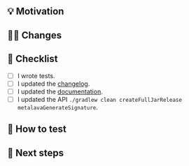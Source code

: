 ## :bulb: Motivation
<!-- Why did you change something? Is there an issue to link here? Or an external link? -->

## :technologist: Changes
<!-- Which code did you change? How? -->

## :pencil: Checklist
<!-- Please make sure to go through the checklist and select checkboxes appropriate for your changes. -->
- [ ] I wrote tests.
- [ ] I updated the [changelog](https://github.com/MiSikora/ruler/blob/trunk/docs/changelog.md).
- [ ] I updated the [documentation](https://github.com/MiSikora/ruler/tree/trunk/docs).
- [ ] I updated the API `./gradlew clean createFullJarRelease metalavaGenerateSignature`.

## :test_tube: How to test
<!-- Is there a special case to test your changes? -->

## :crystal_ball: Next steps
<!-- Is there something to plan or to do after the merge? Does this PR close any issue? If yes, please add a magic keyword - https://docs.github.com/en/enterprise/2.16/user/github/managing-your-work-on-github/closing-issues-using-keywords. -->
